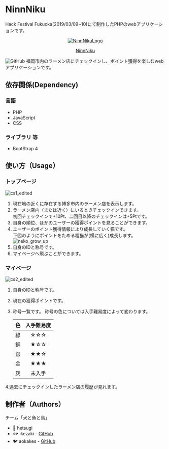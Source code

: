 # NinnNiku
Hack Festival Fukuoka(2019/03/09~10)にて制作したPHPのwebアプリケーションです。 
<p align="center"><a href="https://aokakes.sakura.ne.jp/NinnNiku/ ">
    <img src="https://user-images.githubusercontent.com/39111330/54140908-fc7ecf00-4467-11e9-8b30-f309801d0f47.png" title="NinnNikuLogo">
    <p align="center" >NinnNiku</p>
</a></p>
<img alt="GitHub" src="https://img.shields.io/github/license/fulutori/NinnNiku.svg">
福岡市内のラーメン店にチェックインし、ポイント獲得を楽しむwebアプリケーションです。


## 依存関係(Dependency)  
### 言語
- PHP
- JavaScript
- CSS
### ライブラリ 等
- BootStrap 4
## 使い方（Usage）　 
### トップページ
![cs1_edited](https://user-images.githubusercontent.com/39111330/54142809-d9561e80-446b-11e9-84db-ca8deda297fe.png)
1. 現在地の近くに存在する博多市内のラーメン店を表示します。  
2. ラーメン店内（または近く）にいるときチェックインできます。    
  初回チェックインで+10Pt、二回目以降のチェックインは+5Ptです。  
3. 自身の順位、ほかのユーザーの獲得ポイントを見ることができます。  
4. ユーザーのポイント獲得情報により成長していく猫です。  
下図のようにポイントをためる程猫が(横に広く)成長します。  
![neko_grow_up](https://user-images.githubusercontent.com/39111330/54147437-81241a00-4475-11e9-8db7-ef3dc4f0400f.png)
5. 自身のIDと称号です。  
6. マイページへ飛ぶことができます。  
### マイページ
![cs2_edited](https://user-images.githubusercontent.com/39111330/54142819-da874b80-446b-11e9-9638-1728b288bcd2.png)
1. 自身のIDと称号です。
2. 現在の獲得ポイントです。
3. 称号一覧です。
    称号の色については入手難易度によって変わります。   
      
    | 色 | 入手難易度 |  
    | :---: | :---: |  
    | 緑 | ☆☆☆ |  
    | 銅 | ★☆☆ |  
    | 銀 | ★★☆ |  
    | 金 | ★★★ |  
    | 灰 | 未入手 |    
      
        
4.過去にチェックインしたラーメン店の履歴が見れます。

## 制作者（Authors）
チーム「犬と魚と鳥」
- :dog: hetsugi
- :fish: ikezaki - [GitHub](https://github.com/izumiikezaki)
- :bird: aokakes - [GitHub](https://github.com/fulutori)
